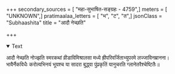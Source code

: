 +++
secondary_sources = [ "महा-सुभाषित-सङ्ग्रहः - 4759",]
meters = [ "UNKNOWN",]
pratimaalaa_letters = [ "भ", "ट", "त",]
jsonClass = "Subhaashita"
title = "आदौ नेच्छति"

+++

<details open><summary>Text</summary>

आदौ नेच्छति नोज्झति स्मरकथां व्रीडाविमिश्रालसा मध्ये ह्रीपरिवर्जिताभ्युपरमे लज्जाविनम्रानना।  
भावैर्नैकविधैः करोत्यभिनयं भूयश्च या सादरा बुद्ध्वा पुंप्रकृतिं यानुचरति ग्लानेतरैश्चेष्टितैः॥
</details>
